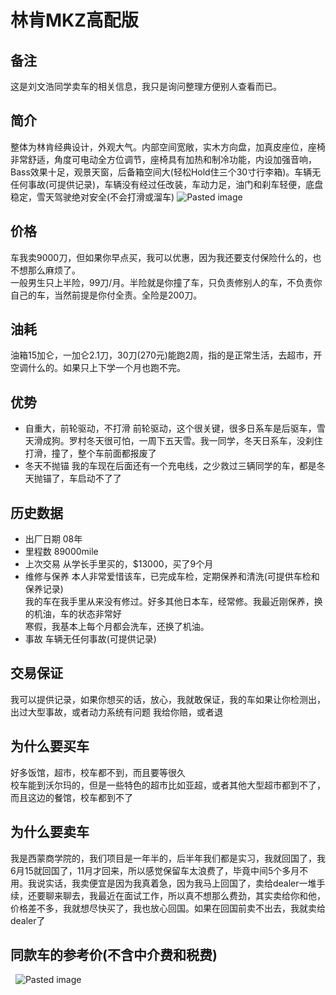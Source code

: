 
# 林肯MKZ高配版
## 备注
这是刘文浩同学卖车的相关信息，我只是询问整理方便别人查看而已。
## 简介
  整体为林肯经典设计，外观大气。内部空间宽敞，实木方向盘，加真皮座位，座椅非常舒适，角度可电动全方位调节，座椅具有加热和制冷功能，内设加强音响，Bass效果十足，观景天窗，后备箱空间大(轻松Hold住三个30寸行李箱)。车辆无任何事故(可提供记录)，车辆没有经过任改装，车动力足，油门和刹车轻便，底盘稳定，雪天驾驶绝对安全(不会打滑或溜车) 
![Pasted image](https://dynalist.io/u/ZnH977SjjFRuGxrgmRVSbv9c) 
## 价格
  车我卖9000刀，但如果你早点买，我可以优惠，因为我还要支付保险什么的，也不想那么麻烦了。<br>
  一般男生只上半险，99刀/月。半险就是你撞了车，只负责修别人的车，不负责你自己的车，当然前提是你付全责。全险是200刀。
## 油耗
  油箱15加仑，一加仑2.1刀，30刀(270元)能跑2周，指的是正常生活，去超市，开空调什么的。如果只上下学一个月也跑不完。
## 优势
- 自重大，前轮驱动，不打滑
  前轮驱动，这个很关键，很多日系车是后驱车，雪天滑成狗。罗村冬天很可怕，一周下五天雪。我一同学，冬天日系车，没刹住打滑，撞了，整个车前面都报废了
- 冬天不抛锚
  我的车现在后面还有一个充电线，之少救过三辆同学的车，都是冬天抛锚了，车启动不了了
## 历史数据
- 出厂日期
  08年
- 里程数
  89000mile
- 上次交易
  从学长手里买的，$13000，买了9个月
- 维修与保养
  本人非常爱惜该车，已完成车检，定期保养和清洗(可提供车检和保养记录)<br>
  我的车在我手里从来没有修过。好多其他日本车，经常修。我最近刚保养，换的机油，车的状态非常好<br>
  寒假，我基本上每个月都会洗车，还换了机油。
- 事故
  车辆无任何事故(可提供记录)
## 交易保证
  我可以提供记录，如果你想买的话，放心，我就敢保证，我的车如果让你检测出，出过大型事故，或者动力系统有问题
我给你赔，或者退
## 为什么要买车
  好多饭馆，超市，校车都不到，而且要等很久<br>
  校车能到沃尔玛的，但是一些特色的超市比如亚超，或者其他大型超市都到不了，而且这边的餐馆，校车都到不了

## 为什么要卖车
  我是西蒙商学院的，我们项目是一年半的，后半年我们都是实习，我就回国了，我6月15就回国了，11月才回来，所以感觉保留车太浪费了，毕竟中间5个多月不用。我说实话，我卖便宜是因为我真着急，因为我马上回国了，卖给dealer一堆手续，还要聊来聊去，我最近在面试工作，所以真不想那么费劲，其实卖给你和他，价格差不多，我就想尽快买了，我也放心回国。如果在回国前卖不出去，我就卖给dealer了
## 同款车的参考价(不含中介费和税费)
   ![Pasted image](https://dynalist.io/u/25PQGgd3bmDCIfIqRY9M-jhd) 
